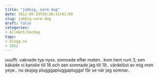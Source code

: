 ```yaml
---
title: "jobbig, varm dag"
date: 2012-05-25T19:30:31+01:00
slug: jobbig-varm-dag
draft: false
categories:
- Allmänt/Vardag
tags:
- blogg.se
- 2012
---
```

uuufft. vaknade typ nyss. somnade efter maten.. kom hem runt 3, sen käkade vi kanske till 16 och sen somnade jag till 19.. värdelöst av mig men yeye.. nu skajag plugggapluggaplugga! får se när jag somnar..